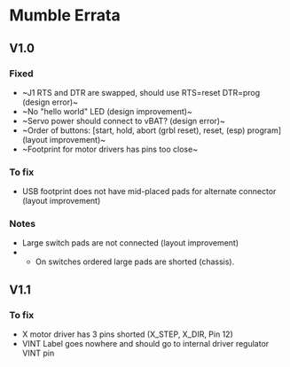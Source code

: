 # Mumble Errata

## V1.0
### Fixed
* ~J1 RTS and DTR are swapped, should use RTS=reset DTR=prog (design error)~
* ~No "hello world" LED (design improvement)~
* ~Servo power should connect to vBAT? (design error)~
* ~Order of buttons: [start, hold, abort (grbl reset), reset, (esp) program] (layout improvement)~
* ~Footprint for motor drivers has pins too close~

### To fix
* USB footprint does not have mid-placed pads for alternate connector (layout improvement)

### Notes
* Large switch pads are not connected (layout improvement)
*	- On switches ordered large pads are shorted (chassis).

## V1.1
### To fix
* X motor driver has 3 pins shorted (X_STEP, X_DIR, Pin 12)
* VINT Label goes nowhere and should go to internal driver regulator VINT pin
